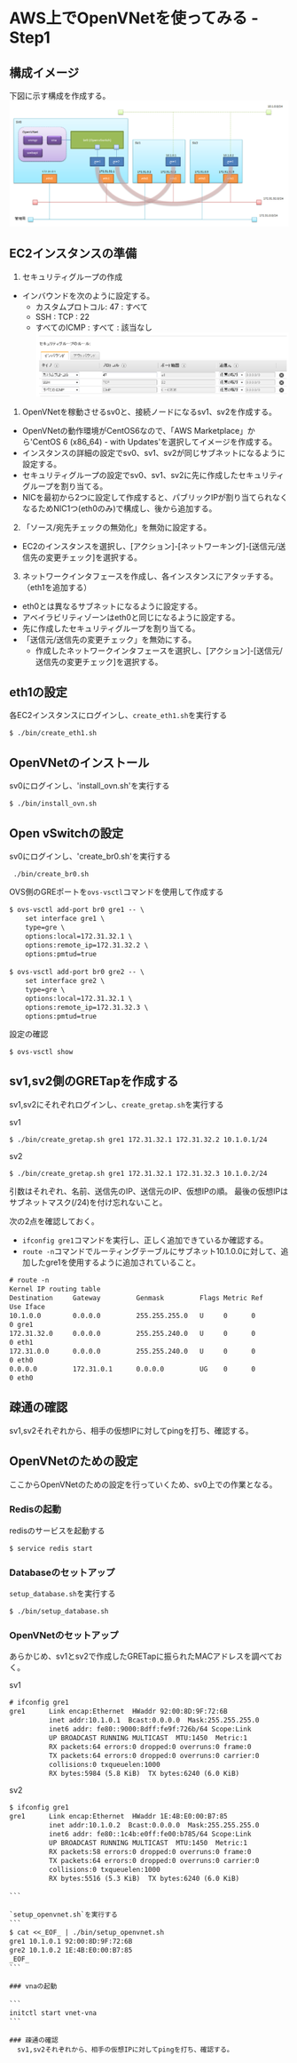 # AWS上でOpenVNetを使ってみる - Step1

## 構成イメージ

下図に示す構成を作成する。
![OVSを使ったネットワーク構成](./images/network_02.png)

## EC2インスタンスの準備

1. セキュリティグループの作成
  - インバウンドを次のように設定する。
    - カスタムプロトコル: 47 : すべて
    - SSH : TCP : 22
    - すべてのICMP : すべて : 該当なし
    ![セキュリティグループの設定](./images/security_group_01.png)
1. OpenVNetを稼動させるsv0と、接続ノードになるsv1、sv2を作成する。
  - OpenVNetの動作環境がCentOS6なので、「AWS Marketplace」から'CentOS 6 (x86_64) - with Updates'を選択してイメージを作成する。
  - インスタンスの詳細の設定でsv0、sv1、sv2が同じサブネットになるように設定する。
  - セキュリティグループの設定でsv0、sv1、sv2に先に作成したセキュリティグループを割り当てる。
  - NICを最初から2つに設定して作成すると、パブリックIPが割り当てられなくなるためNIC1つ(eth0のみ)で構成し、後から追加する。
2. 「ソース/宛先チェックの無効化」を無効に設定する。
  - EC2のインスタンスを選択し、[アクション]-[ネットワーキング]-[送信元/送信先の変更チェック]を選択する。
3. ネットワークインタフェースを作成し、各インスタンスにアタッチする。（eth1を追加する）
  - eth0とは異なるサブネットになるように設定する。
  - アベイラビリティゾーンはeth0と同じになるように設定する。
  - 先に作成したセキュリティグループを割り当てる。
  - 「送信元/送信先の変更チェック」を無効にする。
    - 作成したネットワークインタフェースを選択し、[アクション]-[送信元/送信先の変更チェック]を選択する。


## eth1の設定
  各EC2インスタンスにログインし、`create_eth1.sh`を実行する
  ```
  $ ./bin/create_eth1.sh
  ```

## OpenVNetのインストール
  sv0にログインし、'install_ovn.sh'を実行する
```
$ ./bin/install_ovn.sh
```

## Open vSwitchの設定
  sv0にログインし、'create_br0.sh'を実行する
```
 ./bin/create_br0.sh
```

OVS側のGREポートを`ovs-vsctl`コマンドを使用して作成する
```
$ ovs-vsctl add-port br0 gre1 -- \
    set interface gre1 \
    type=gre \
    options:local=172.31.32.1 \
    options:remote_ip=172.31.32.2 \
    options:pmtud=true

$ ovs-vsctl add-port br0 gre2 -- \
    set interface gre2 \
    type=gre \
    options:local=172.31.32.1 \
    options:remote_ip=172.31.32.3 \
    options:pmtud=true
```

設定の確認
```
$ ovs-vsctl show
```

## sv1,sv2側のGRETapを作成する
  sv1,sv2にそれぞれログインし、`create_gretap.sh`を実行する

sv1
```
$ ./bin/create_gretap.sh gre1 172.31.32.1 172.31.32.2 10.1.0.1/24
```

sv2
```
$ ./bin/create_gretap.sh gre1 172.31.32.1 172.31.32.3 10.1.0.2/24
```

引数はそれぞれ、名前、送信先のIP、送信元のIP、仮想IPの順。
最後の仮想IPはサブネットマスク(/24)を付け忘れないこと。

次の2点を確認しておく。
- `ifconfig gre1`コマンドを実行し、正しく追加できているか確認する。
- `route -n`コマンドでルーティングテーブルにサブネット10.1.0.0に対して、追加したgre1を使用するように追加されていること。

```
# route -n
Kernel IP routing table
Destination     Gateway         Genmask         Flags Metric Ref    Use Iface
10.1.0.0        0.0.0.0         255.255.255.0   U     0      0        0 gre1
172.31.32.0     0.0.0.0         255.255.240.0   U     0      0        0 eth1
172.31.0.0      0.0.0.0         255.255.240.0   U     0      0        0 eth0
0.0.0.0         172.31.0.1      0.0.0.0         UG    0      0        0 eth0
```

## 疎通の確認
  sv1,sv2それぞれから、相手の仮想IPに対してpingを打ち、確認する。

## OpenVNetのための設定
  ここからOpenVNetのための設定を行っていくため、sv0上での作業となる。

### Redisの起動
  redisのサービスを起動する
```
$ service redis start
```

### Databaseのセットアップ
`setup_database.sh`を実行する
```
$ ./bin/setup_database.sh
```

### OpenVNetのセットアップ
  あらかじめ、sv1とsv2で作成したGRETapに振られたMACアドレスを調べておく。

  sv1
```
# ifconfig gre1
gre1      Link encap:Ethernet  HWaddr 92:00:8D:9F:72:6B
          inet addr:10.1.0.1  Bcast:0.0.0.0  Mask:255.255.255.0
          inet6 addr: fe80::9000:8dff:fe9f:726b/64 Scope:Link
          UP BROADCAST RUNNING MULTICAST  MTU:1450  Metric:1
          RX packets:64 errors:0 dropped:0 overruns:0 frame:0
          TX packets:64 errors:0 dropped:0 overruns:0 carrier:0
          collisions:0 txqueuelen:1000
          RX bytes:5984 (5.8 KiB)  TX bytes:6240 (6.0 KiB)
```

  sv2
````
$ ifconfig gre1
gre1      Link encap:Ethernet  HWaddr 1E:4B:E0:00:B7:85
          inet addr:10.1.0.2  Bcast:0.0.0.0  Mask:255.255.255.0
          inet6 addr: fe80::1c4b:e0ff:fe00:b785/64 Scope:Link
          UP BROADCAST RUNNING MULTICAST  MTU:1450  Metric:1
          RX packets:58 errors:0 dropped:0 overruns:0 frame:0
          TX packets:64 errors:0 dropped:0 overruns:0 carrier:0
          collisions:0 txqueuelen:1000
          RX bytes:5516 (5.3 KiB)  TX bytes:6240 (6.0 KiB)

```

`setup_openvnet.sh`を実行する
```
$ cat <<_EOF_ | ./bin/setup_openvnet.sh
gre1 10.1.0.1 92:00:8D:9F:72:6B
gre2 10.1.0.2 1E:4B:E0:00:B7:85
_EOF_
```

### vnaの起動

```
initctl start vnet-vna
```

### 疎通の確認
  sv1,sv2それぞれから、相手の仮想IPに対してpingを打ち、確認する。
